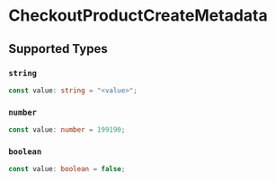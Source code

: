 # CheckoutProductCreateMetadata


## Supported Types

### `string`

```typescript
const value: string = "<value>";
```

### `number`

```typescript
const value: number = 199190;
```

### `boolean`

```typescript
const value: boolean = false;
```

